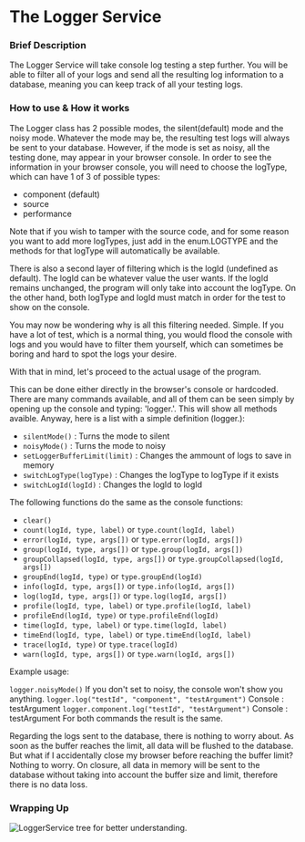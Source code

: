 The Logger Service
==================

### Brief Description ###

The Logger Service will take console log testing a step further. You will be able to filter all of your logs and send all the resulting log information to a database, meaning you can keep track of all your testing logs.

### How to use & How it works ###

The Logger class has 2 possible modes, the silent(default) mode and the noisy mode. Whatever the mode may be, the resulting test logs will always be sent to your database. However, if the mode is set as noisy, all the testing done, may appear in your browser console. In order to see the information in your browser console, you will need to choose the logType, which can have 1 of 3 of possible types:

  * component (default)
  * source
  * performance

Note that if you wish to tamper with the source code, and for some reason you want to add more logTypes, just add in the enum.LOGTYPE and the methods for that logType will automatically be available.

There is also a second layer of filtering which is the logId (undefined as default). The logId can be whatever value the user wants. If the logId remains unchanged, the program will only take into account the logType. On the other hand, both logType and logId must match in order for the test to show on the console.

You may now be wondering why is all this filtering needed. Simple. If you have a lot of test, which is a normal thing, you would flood the console with logs and you would have to filter them yourself, which can sometimes be boring and hard to spot the logs your desire.

With that in mind, let's proceed to the actual usage of the program.

This can be done either directly in the browser's console or hardcoded. There are many commands available, and all of them can be seen simply by opening up the console and typing: 'logger.'.
This will show all methods avaible. Anyway, here is a list with a simple definition (logger.):

  * ```silentMode()``` : Turns the mode to silent
  * ```noisyMode()``` : Turns the mode to noisy
  * ```setLoggerBufferLimit(limit)``` : Changes the ammount of logs to save in memory
  * ```switchLogType(logType)``` : Changes the logType to logType if it exists
  * ```switchLogId(logId)``` : Changes the logId to logId

The following functions do the same as the console functions:

  * ```clear()```
  * ```count(logId, type, label)``` or ```type.count(logId, label)```
  * ```error(logId, type, args[])``` or ```type.error(logId, args[])```
  * ```group(logId, type, args[])``` or ```type.group(logId, args[])```
  * ```groupCollapsed(logId, type, args[])``` or ```type.groupCollapsed(logId, args[])```
  * ```groupEnd(logId, type)``` or ```type.groupEnd(logId)```
  * ```info(logId, type, args[])``` or ```type.info(logId, args[])```
  * ```log(logId, type, args[])``` or ```type.log(logId, args[])```
  * ```profile(logId, type, label)``` or ```type.profile(logId, label)```
  * ```profileEnd(logId, type)``` or ```type.profileEnd(logId)```
  * ```time(logId, type, label)``` or ```type.time(logId, label)```
  * ```timeEnd(logId, type, label)``` or ```type.timeEnd(logId, label)```
  * ```trace(logId, type)``` or ```type.trace(logId)```
  * ```warn(logId, type, args[])``` or ```type.warn(logId, args[])```

Example usage:

```logger.noisyMode()``` 
If you don't set to noisy, the console won't show you anything.
```logger.log("testId", "component", "testArgument")```
Console : testArgument
```logger.component.log("testId", "testArgument")```
Console : testArgument
For both commands the result is the same.

Regarding the logs sent to the database, there is nothing to worry about. As soon as the buffer reaches the limit, all data will be flushed to the database. But what if I accidentally close my browser before reaching the buffer limit? Nothing to worry. On closure, all data in memory will be sent to the database without taking into account the buffer size and limit, therefore there is no data loss.

### Wrapping Up ###

![LoggerService tree for better understanding.](http://i.imgur.com/VSH4ncg.jpg "LoggerTree")





